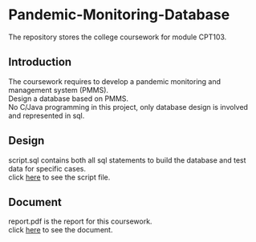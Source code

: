 # Pandemic-Monitoring-Database
The repository stores the college coursework for module CPT103.  

## Introduction
The coursework requires to develop a pandemic monitoring and management system (PMMS).  
Design a database based on PMMS.  
No C/Java programming in this project, only database design is involved and represented in sql. 

## Design
script.sql contains both all sql statements to build the database and test data for specific cases.  
click [here](./script.sql) to see the script file.

## Document
report.pdf is the report for this coursework.  
click [here](./report.pdf) to see the document.

